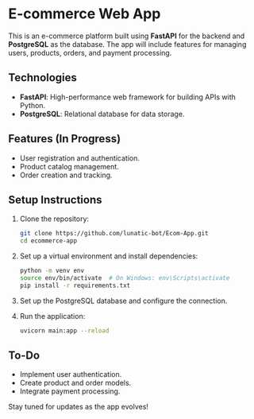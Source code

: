 # E-commerce Web App

This is an e-commerce platform built using **FastAPI** for the backend and **PostgreSQL** as the database. The app will include features for managing users, products, orders, and payment processing.

## Technologies

- **FastAPI**: High-performance web framework for building APIs with Python.
- **PostgreSQL**: Relational database for data storage.

## Features (In Progress)

- User registration and authentication.
- Product catalog management.
- Order creation and tracking.

## Setup Instructions

1. Clone the repository:

   ```bash
   git clone https://github.com/lunatic-bot/Ecom-App.git
   cd ecommerce-app
   ```

2. Set up a virtual environment and install dependencies:

   ```bash
   python -m venv env
   source env/bin/activate  # On Windows: env\Scripts\activate
   pip install -r requirements.txt
   ```

3. Set up the PostgreSQL database and configure the connection.

4. Run the application:
   ```bash
   uvicorn main:app --reload
   ```

## To-Do

- Implement user authentication.
- Create product and order models.
- Integrate payment processing.

Stay tuned for updates as the app evolves!

